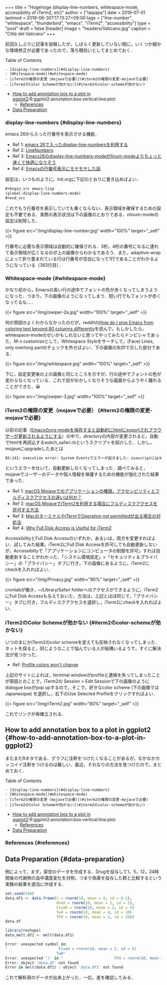 +++
title = "Hogehoge (display-line-numbers, whitespace-mode, accessibility of iTerm2, etc)"
author = ["taipapa"]
date = 2019-07-01
lastmod = 2019-06-30T17:13:27+09:00
tags = ["line-number", "whitespace", "thunderbird", "emacs", "iTerm2", "accessibility"]
type = "post"
draft = false
[header]
  image = "headers/Vaticano.jpg"
  caption = "Città del Vaticano"
+++

前回久しぶりに記事を投稿したが，しばらく更新していない間に，いくつか細かな環境修正が必要であったので，落ち穂拾いとしてまとめておく．

<div class="ox-hugo-toc toc">
<div></div>

<div class="heading">Table of Contents</div>

    - [display-line-numbers](#display-line-numbers)
    - [Whitespace-mode](#whitespace-mode)
    - [iTerm2の権限の変更（mojaveで必要）](#iterm2の権限の変更-mojaveで必要)
    - [iTerm2のColor Schemeが効かない](#iterm2のcolor-schemeが効かない)
- [How to add annotation box to a plot in ggplot2](#how-to-add-annotation-box-to-a-plot-in-ggplot2):R:ggplot2:annotation:box:vertical:line:plot:
    - [References](#references)
- [Data Preparation](#data-preparation)

</div>
<!--endtoc-->


### display-line-numbers {#display-line-numbers}

emacs 26から入った行番号を表示させる機能．

-   Ref 1: [emacs 26で入ったdisplay-line-numbersを利用する](http://garaemon.hatenadiary.jp/entry/2018/07/08/181003)
-   Ref 2: [LineNumbers](https://www.emacswiki.org/emacs/LineNumbers)
-   Ref 3: [Emacs26のdisplay-line-numbers-modeがlinum-modeよりちょっと速くて快適になりそう](https://blog.piyo.tech/posts/2019-01-24-emacs-display-line-numbers/)
-   Ref 4: [Emacsの行番号表示にモヤモヤした話](https://qiita.com/mamo3gr/items/1c6862cba09d5876e52c)

設定は，いつものように，init.orgに下記のとおりに書き込めばよい．

```lisp
#+begin_src emacs-lisp
(global-display-line-numbers-mode)
#+end_src
```

これでもう行番号を表示していても重くならない．表示領域を確保するための設定も不要である．実際の表示状況は下の画像のとおりである．nlinum-modeの設定は削除した．

{{< figure src="/img/display-line-number.jpg" width="100%" target="_self" >}}

行番号に必要な表示領域は自動的に確保される．3桁，4桁の番号になるに連れて表示領域が広くなるのが上の画像からわかるであろう．また，adaptive-wrapによって折り畳まれている行は行番号が空白になって1行であることがわかるようになっている（383行目）．


### Whitespace-mode {#whitespace-mode}

かなり前から，Emacsの長い行の途中でフォントの色が赤くなってしまうようになった．つまり，下の画像のようになってしまう．短い行でもフォントが赤くなってるな．．．

{{< figure src="/img/swiper-2a.jpg" width="100%" target="_self" >}}

何が原因かよくわからなかったのだが，redditの[How do I stop Emacs from coloring text beyond 80 columns differently](https://www.reddit.com/r/emacs/comments/butal1/how%5Fdo%5Fi%5Fstop%5Femacs%5Ffrom%5Fcoloring%5Ftext%5Fbeyond%5F80/)を読んで，もしかしたら，whitespace-modeのせいかもしれないと思ってやってみたらドンピシャであった．M-x customizeとして，Whitespace Styleをサーチして，(Face) Lines, only overlong partのチェックを外せばよい．下の画像の矢印で示した部分である．

{{< figure src="/img/whitespace.jpg" width="100%" target="_self" >}}

下に，設定変更後の上の画像と同じところを示すが，行の途中でフォントの色が変わらなくなっている．これで目がおかしくなりそうな画面からようやく離れることができた．😀

{{< figure src="/img/swiper-3.jpg" width="100%" target="_self" >}}


### iTerm2の権限の変更（mojaveで必要） {#iterm2の権限の変更-mojaveで必要}

以前の記事（[Emacsのorg-modeを保存すると自動的にhtmlにexportされブラウザーが更新されるようにする](../auto_html_export)）の中で，directoryの内容が変更されると，自動でhtmlを再読込するwatch\_safari.rbというスクリプトを紹介した．しかし，mojaveにupgradeしたあとは

```sh
85:141: execution error: System Eventsでエラーが起きました: osascriptにはキー操作の送信は許可されません。 (1002)
```

というエラーを吐いて，自動更新しなくなってしまった．調べてみると，mojaveでユーザーのデータや個人情報を保護するための機能が強化された結果であった．

-   Ref 1: [macOS Mojaveでのアプリケーションの権限、アクセシビリティとフルディスクアクセスの違いは何か？](https://minatokobe.com/wp/os-x/macos-mojave/post-51360.html)
-   Ref 2: [macOS MojaveでiTerm2を利用する場合にフルディスクアクセスを許可する方法](https://www.softantenna.com/wp/tips/macos-mojave-iterm2-full-disk-access/)
-   Ref 3: [MacのターミナルやiTermでOperation not permittedが出る場合の対処法](https://rcmdnk.com/blog/2019/04/29/computer-mac/)
-   Ref 4: [Why Full Disk Access is Useful for iTerm2](https://gitlab.com/gnachman/iterm2/wikis/Whyfulldiskaccess)

AccessibilityとFull Disk Accessのいずれか，あるいは，両方を変更すればよい．試してみた結果，iTerm2にFull Disk Accessを許可しても自動更新しないが，Accessiblityで「アプリケーションにコンピュータの制御を許可」すれば自動更新することがわかった．「システム環境設定」>「セキュリティ＆プライバシー」の「プライバシー」タブに行き，下の画像にあるように，iTerm2にcheckを入れればよい．

{{< figure src="/img/Privacy.jpg" width="80%" target="_self" >}}

crontabが働き，~/Library/Safari folderへのアクセスができるように，iTerm2にFull Disk Accessも与えておいた．方法は，上記とほぼ同じで，「プライバシー」タブに行き，フルディスクアクセスを選択し，iTerm2にcheckを入れればよい．


### iTerm2のColor Schemeが効かない {#iterm2のcolor-schemeが効かない}

いつのまにかiTerm2のcolor schemeを変えても反映されなくなってしまった．ネットを探ると，同じようなことで悩んでいる人が結構いるようで，すぐに解決法が見つかった．

-   Ref: [Profile colors won't change](https://gitlab.com/gnachman/iterm2/issues/4844)

上記のサイトによれば，terminal windowがprofileと連絡を失ってしまったことが原因とのことで，iTerm2の Session > Edit Sessionで下の画像のようにdialogue boxがpop upするので，そこで，好きなcolor scheme (下の画像ではJapanesque) を選択し，右下のUse Selected Profileをクリックすればよい．

{{< figure src="/img/iTerm2.jpg" width="80%" target="_self" >}}

これでリンクが再確立される．


## How to add annotation box to a plot in ggplot2 {#how-to-add-annotation-box-to-a-plot-in-ggplot2}

またまたRネタである．グラフに注釈をつけたくなることがあるが，なかなかカッコイイ注釈をつけるのは難しい．最近，それなりの方法を見つけたので，まとめておく．

<div class="ox-hugo-toc toc">
<div></div>

<div class="heading">Table of Contents</div>

    - [display-line-numbers](#display-line-numbers)
    - [Whitespace-mode](#whitespace-mode)
    - [iTerm2の権限の変更（mojaveで必要）](#iterm2の権限の変更-mojaveで必要)
    - [iTerm2のColor Schemeが効かない](#iterm2のcolor-schemeが効かない)
- [How to add annotation box to a plot in ggplot2](#how-to-add-annotation-box-to-a-plot-in-ggplot2):R:ggplot2:annotation:box:vertical:line:plot:
    - [References](#references)
- [Data Preparation](#data-preparation)

</div>
<!--endtoc-->


### References {#references}


## Data Preparation {#data-preparation}

例によって，まず，架空のデータを作成する．Drugを投与して1，5，12，24時間後の代謝物の血中濃度変化を対照，つまり偽薬を投与した群と比較するという実験の結果を適当に作成する．

```R
set.seed(100)
data.df1 <- data.frame(C = rnorm(10, mean = 0, sd = 0.1),
                       OneH = rnorm(10, mean = 2, sd = 2),
                       FiveH = rnorm(10, mean = 2, sd = 5)
                       TwH = rnorm(10, mean = 4, sd = 10)
                       TFH = rnorm(10, mean = 5, sd = 20))
data.df

library(reshape)
data_melt.df1 <- melt(data.df1)
```

```R
Error: unexpected symbol in:
"                       FiveH = rnorm(10, mean = 2, sd = 5)
                       TwH"
Error: unexpected ')' in "                       TFH = rnorm(10, mean = 5, sd = 20))"
Error: object 'data.df' not found
Error in melt(data.df1) : object 'data.df1' not found
```

これで解析用のデータが出来上がった．一応，差を確認してみる．

